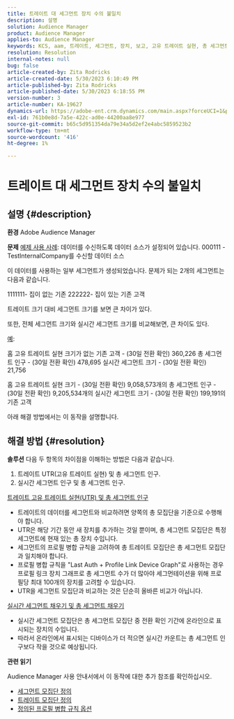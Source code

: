 ```yaml
---
title: 트레이트 대 세그먼트 장치 수의 불일치
description: 설명
solution: Audience Manager
product: Audience Manager
applies-to: Audience Manager
keywords: KCS, aam, 트레이트, 세그먼트, 장치, 보고, 고유 트레이트 실현, 총 세그먼트 인구, 실시간 세그먼트 인구, 총 트레이트 인구, 모범 사례, 불일치, 트레이트 대 세그먼트 장치 수, Adobe Audience Manager
resolution: Resolution
internal-notes: null
bug: false
article-created-by: Zita Rodricks
article-created-date: 5/30/2023 6:10:49 PM
article-published-by: Zita Rodricks
article-published-date: 5/30/2023 6:18:55 PM
version-number: 3
article-number: KA-19627
dynamics-url: https://adobe-ent.crm.dynamics.com/main.aspx?forceUCI=1&pagetype=entityrecord&etn=knowledgearticle&id=fa10b448-15ff-ed11-8f6e-6045bd006b25
exl-id: 761b0e8d-7a5e-422c-ad0e-44200aa8e977
source-git-commit: b65c5d951354da79e34a5d2ef2e4abc5859523b2
workflow-type: tm+mt
source-wordcount: '416'
ht-degree: 1%

---
```


# 트레이트 대 세그먼트 장치 수의 불일치

## 설명 {#description}


<b>환경</b>
Adobe Audience Manager

<b>문제</b>
<u>예제 사용 사례</u>: 데이터를 수신하도록 데이터 소스가 설정되어 있습니다. 000111 - TestInternalCompany를 수신할 데이터 소스

이 데이터를 사용하는 일부 세그먼트가 생성되었습니다. 문제가 되는 2개의 세그먼트는 다음과 같습니다.

1111111- 집이 없는 기존 222222- 집이 있는 기존 고객

트레이트 크기 대비 세그먼트 크기를 보면 큰 차이가 있다.

또한, 전체 세그먼트 크기와 실시간 세그먼트 크기를 비교해보면, 큰 차이도 있다.

<u>예</u>:

홈 고유 트레이트 실현 크기가 없는 기존 고객 - (30일 전환 확인) 360,226 총 세그먼트 인구 - (30일 전환 확인) 478,695 실시간 세그먼트 크기 - (30일 전환 확인) 21,756

홈 고유 트레이트 실현 크기 - (30일 전환 확인) 9,058,573개의 총 세그먼트 인구 - (30일 전환 확인) 9,205,534개의 실시간 세그먼트 크기 - (30일 전환 확인) 199,191의 기존 고객



아래 해결 방법에서는 이 동작을 설명합니다.


## 해결 방법 {#resolution}


<b>솔루션</b>
다음 두 항목의 차이점을 이해하는 방법은 다음과 같습니다.
1. 트레이트 UTR(고유 트레이트 실현) 및 총 세그먼트 인구.
2. 실시간 세그먼트 인구 및 총 세그먼트 인구.



<u>트레이트 고유 트레이트 실현(UTR) 및 총 세그먼트 인구</u>

- 트레이트의 데이터를 세그먼트와 비교하려면 양쪽의 총 모집단을 기준으로 수행해야 합니다.
- UTR은 해당 기간 동안 새 장치를 추가하는 것일 뿐이며, 총 세그먼트 모집단은 특정 세그먼트에 현재 있는 총 장치 수입니다.
- 세그먼트의 프로필 병합 규칙을 고려하여 총 트레이트 모집단은 총 세그먼트 모집단과 일치해야 합니다.
- 프로필 병합 규칙을 &quot;Last Auth + Profile Link Device Graph&quot;로 사용하는 경우 프로필 링크 장치 그래프로 총 세그먼트 수가 더 많아야 세그먼테이션을 위해 프로필당 최대 100개의 장치를 고려할 수 있습니다.
- UTR을 세그먼트 모집단과 비교하는 것은 단순히 올바른 비교가 아닙니다.




<u>실시간 세그먼트 채우기 및 총 세그먼트 채우기</u>

- 실시간 세그먼트 모집단은 총 세그먼트 모집단 중 전환 확인 기간에 온라인으로 표시되는 장치의 수입니다.
- 따라서 온라인에서 표시되는 디바이스가 더 적으면 실시간 카운트는 총 세그먼트 인구보다 작을 것으로 예상됩니다.




<b>관련 읽기</b>

Audience Manager 사용 안내서에서 이 동작에 대한 추가 참조를 확인하십시오.

- [세그먼트 모집단 정의](https://experienceleague.adobe.com/docs/audience-manager/user-guide/features/segments/segment-builder-data.html?lang=en)
- [트레이트 모집단 정의](https://experienceleague.adobe.com/docs/audience-manager/user-guide/features/traits/trait-details-page.html?lang=en)
- [정의된 프로필 병합 규칙 옵션](https://experienceleague.adobe.com/docs/audience-manager/user-guide/features/profile-merge-rules/merge-rule-definitions.html?lang=en)
